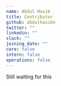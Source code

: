 ```yaml
---
name: Abdul Hasib
title: Contributor
github: abdulhasibn
twitter: ""
linkedin: ""
slack: ""
joining_date: ""
core: false
intern: false
operations: false
---
```


Still waiting for this
